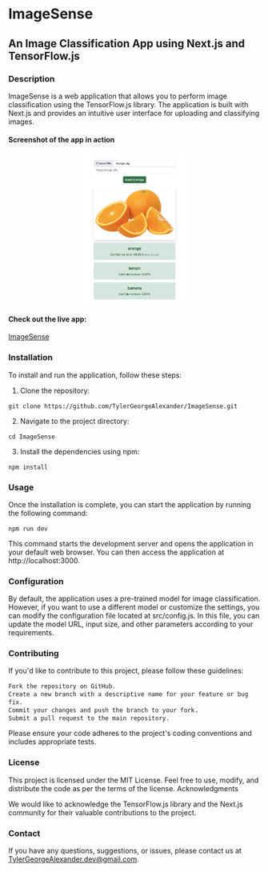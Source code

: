 # ImageSense
## An Image Classification App using Next.js and TensorFlow.js
### Description

ImageSense is a web application that allows you to perform image classification using the TensorFlow.js library. The application is built with Next.js and provides an intuitive user interface for uploading and classifying images.

#### Screenshot of the app in action
<!-- ![Screenshot of ImageSense](/public/ImageSenseDemo.png) -->
<p align="center">
  <img src="./public/ImageSenseDemo.png" alt="Alt Text" style="max-width: 100%; height: 300px;" />
</p>

#### Check out the live app:
[ImageSense](https://image-sense.herokuapp.com/)

### Installation

To install and run the application, follow these steps:

1. Clone the repository:
 
```
git clone https://github.com/TylerGeorgeAlexander/ImageSense.git
```

2. Navigate to the project directory:

```
cd ImageSense
```

3. Install the dependencies using npm:

```
npm install
```

### Usage

Once the installation is complete, you can start the application by running the following command:
```
npm run dev
```
This command starts the development server and opens the application in your default web browser. You can then access the application at http://localhost:3000.
### Configuration

By default, the application uses a pre-trained model for image classification. However, if you want to use a different model or customize the settings, you can modify the configuration file located at src/config.js. In this file, you can update the model URL, input size, and other parameters according to your requirements.
### Contributing

If you'd like to contribute to this project, please follow these guidelines:

    Fork the repository on GitHub.
    Create a new branch with a descriptive name for your feature or bug fix.
    Commit your changes and push the branch to your fork.
    Submit a pull request to the main repository.

Please ensure your code adheres to the project's coding conventions and includes appropriate tests.
### License

This project is licensed under the MIT License. Feel free to use, modify, and distribute the code as per the terms of the license.
Acknowledgments

We would like to acknowledge the TensorFlow.js library and the Next.js community for their valuable contributions to the project.
### Contact

If you have any questions, suggestions, or issues, please contact us at TylerGeorgeAlexander.dev@gmail.com.